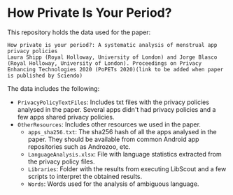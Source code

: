 # How Private Is Your Period? 
This repository holds the data used for the paper:

```
How private is your period?: A systematic analysis of menstrual app privacy policies
Laura Shipp (Royal Holloway, University of London) and Jorge Blasco (Royal Holloway, University of London). Proceedings on Privacy Enhancing Technologies 2020 (PoPETs 2020)(link to be added when paper is published by Sciendo)
```

The data includes the following:

- `PrivacyPolicyTextFiles`: Includes txt files with the privacy policies analysed in the paper. Several apps didn't had privacy policies and a few apps shared privacy policies.
- `OtherResources`: Includes other resources we used in the paper. 
  - `apps_sha256.txt`: The sha256 hash of all the apps analysed in the paper. They should be available from common Android app repositories such as Androzoo, etc.
  - `LanguageAnalysis.xlsx`: File with language statistics extracted from the privacy policy files.
  - `Libraries`: Folder with the results from executing LibScout and a few scripts to interpret the obtained results.
  - `Words`: Words used for the analysis of ambiguous language.


